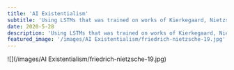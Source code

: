 ```yaml
---
title: 'AI Existentialism'
subtitle: 'Using LSTMs that was trained on works of Kierkegaard, Nietzsche, Marx for the purpose of text-generation'
date: 2020-5-28
description: 'Using LSTMs that was trained on works of Kierkegaard, Nietzsche, Marx for the purpose of text-generation'
featured_image: '/images/AI Existentialism/friedrich-nietzsche-19.jpg'
---
```


![](/images/AI Existentialism/friedrich-nietzsche-19.jpg)
